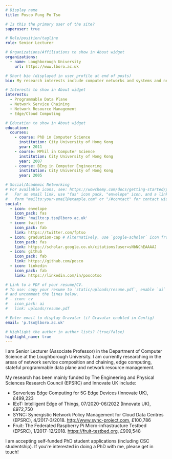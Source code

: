 ```yaml
---
# Display name
title: Posco Fung Po Tso

# Is this the primary user of the site?
superuser: true

# Role/position/tagline
role: Senior Lecturer

# Organizations/Affiliations to show in About widget
organizations:
  - name: Loughborough University
    url: https://www.lboro.ac.uk

# Short bio (displayed in user profile at end of posts)
bio: My research interests include computer networks and systems and network programmability.

# Interests to show in About widget
interests:
  - Programmable Data Plane
  - Network Service Chaining
  - Network Resource Management
  - Edge/Cloud Computing

# Education to show in About widget
education:
  courses:
    - course: PhD in Computer Science
      institution: City University of Hong Kong
      year: 2011
    - course: MPhil in Computer Science
      institution: City University of Hong Kong
      year: 2007
    - course: BEng in Computer Engineering
      institution: City University of Hong Kong
      year: 2005

# Social/Academic Networking
# For available icons, see: https://wowchemy.com/docs/getting-started/page-builder/#icons
#   For an email link, use "fas" icon pack, "envelope" icon, and a link in the
#   form "mailto:your-email@example.com" or "/#contact" for contact widget.
social:
  - icon: envelope
    icon_pack: fas
    link: 'mailto:p.tso@lboro.ac.uk'
  - icon: twitter
    icon_pack: fab
    link: https://twitter.com/fptso
  - icon: graduation-cap # Alternatively, use `google-scholar` icon from `ai` icon pack
    icon_pack: fas
    link: https://scholar.google.co.uk/citations?user=sNbNChEAAAAJ
  - icon: github
    icon_pack: fab
    link: https://github.com/posco
  - icon: linkedin
    icon_pack: fab
    link: https://linkedin.com/in/poscotso

# Link to a PDF of your resume/CV.
# To use: copy your resume to `static/uploads/resume.pdf`, enable `ai` icons in `params.toml`,
# and uncomment the lines below.
# - icon: cv
#   icon_pack: ai
#   link: uploads/resume.pdf

# Enter email to display Gravatar (if Gravatar enabled in Config)
email: 'p.tso@lboro.ac.uk'

# Highlight the author in author lists? (true/false)
highlight_name: true
---
```


I am Senior Lecturer (Associate Professor) in the Department of Computer Science at the Loughborough University. I am currently researching in the areas of network service composition and chaining, edge computing, stateful programmable data plane and network resource management.

My research has been mainly funded by The Engineering and Physical Sciences Research Council (EPSRC) and Innovate UK include:

- Serverless Edge Computing for 5G Edge Devices (Innovate UK), £499,223
- IEoT: Intelligent Edge of Things, 07/2020-06/2022 (Innovate UK), £972,750
- SYNC: Synergistic Network Policy Management for Cloud Data Centres (EPSRC), 4/2017-3/2018. http://www.sync-project.com, £100,786
- Fruit: The Federated Raspberry Pi Micro-infrastructure Testbed (EPSRC), 1/2017-12/2018. https://fruit-testbed.org, £909,548 

I am accepting self-funded PhD student applications (including CSC studentship). If you’re interested in doing a PhD with me, please get in touch! 
